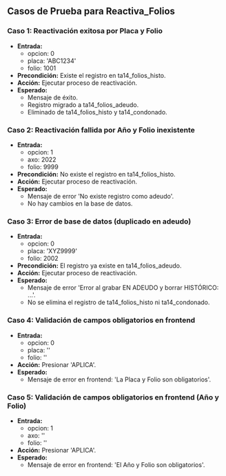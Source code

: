 ## Casos de Prueba para Reactiva_Folios

### Caso 1: Reactivación exitosa por Placa y Folio
- **Entrada:**
  - opcion: 0
  - placa: 'ABC1234'
  - folio: 1001
- **Precondición:** Existe el registro en ta14_folios_histo.
- **Acción:** Ejecutar proceso de reactivación.
- **Esperado:**
  - Mensaje de éxito.
  - Registro migrado a ta14_folios_adeudo.
  - Eliminado de ta14_folios_histo y ta14_condonado.

### Caso 2: Reactivación fallida por Año y Folio inexistente
- **Entrada:**
  - opcion: 1
  - axo: 2022
  - folio: 9999
- **Precondición:** No existe el registro en ta14_folios_histo.
- **Acción:** Ejecutar proceso de reactivación.
- **Esperado:**
  - Mensaje de error 'No existe registro como adeudo'.
  - No hay cambios en la base de datos.

### Caso 3: Error de base de datos (duplicado en adeudo)
- **Entrada:**
  - opcion: 0
  - placa: 'XYZ9999'
  - folio: 2002
- **Precondición:** El registro ya existe en ta14_folios_adeudo.
- **Acción:** Ejecutar proceso de reactivación.
- **Esperado:**
  - Mensaje de error 'Error al grabar EN ADEUDO y borrar HISTÓRICO: ...'.
  - No se elimina el registro de ta14_folios_histo ni ta14_condonado.

### Caso 4: Validación de campos obligatorios en frontend
- **Entrada:**
  - opcion: 0
  - placa: ''
  - folio: ''
- **Acción:** Presionar 'APLICA'.
- **Esperado:**
  - Mensaje de error en frontend: 'La Placa y Folio son obligatorios'.

### Caso 5: Validación de campos obligatorios en frontend (Año y Folio)
- **Entrada:**
  - opcion: 1
  - axo: ''
  - folio: ''
- **Acción:** Presionar 'APLICA'.
- **Esperado:**
  - Mensaje de error en frontend: 'El Año y Folio son obligatorios'.
